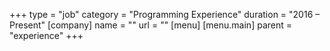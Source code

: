 +++
type = "job"
category = "Programming Experience"
duration = "2016 &ndash; Present"
[company]
  name = ""
  url = ""
[menu]
  [menu.main]
    parent = "experience"
+++
